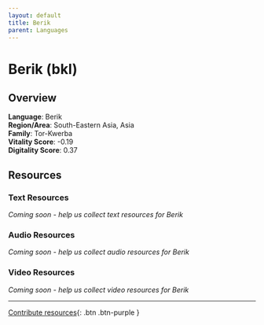 ```yaml
---
layout: default
title: Berik
parent: Languages
---
```


# Berik (bkl)

## Overview

**Language**: Berik  
**Region/Area**: South-Eastern Asia, Asia  
**Family**: Tor-Kwerba  
**Vitality Score**: -0.19  
**Digitality Score**: 0.37  

## Resources

### Text Resources
*Coming soon - help us collect text resources for Berik*

### Audio Resources
*Coming soon - help us collect audio resources for Berik*

### Video Resources
*Coming soon - help us collect video resources for Berik*

---

[Contribute resources](https://fairtrain.github.io/){: .btn .btn-purple }
